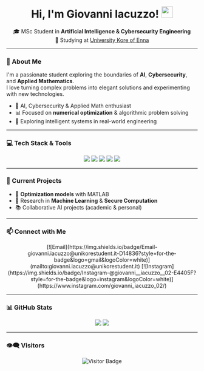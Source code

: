 <h1 align="center">
  Hi, I'm Giovanni Iacuzzo! 
  <img src="https://media.giphy.com/media/hvRJCLFzcasrR4ia7z/giphy.gif" width="30"/>
</h1>

<p align="center">
  🎓 MSc Student in <b>Artificial Intelligence & Cybersecurity Engineering</b><br/>
  📍 Studying at <a href="https://uke.it/en/homepage-it" target="_blank">University Kore of Enna</a>
</p>

---

### 👋 About Me

I'm a passionate student exploring the boundaries of **AI**, **Cybersecurity**, and **Applied Mathematics**.  
I love turning complex problems into elegant solutions and experimenting with new technologies.  

- 🔬 AI, Cybersecurity & Applied Math enthusiast  
- 📊 Focused on **numerical optimization** & algorithmic problem solving  
- 🧠 Exploring intelligent systems in real-world engineering  

---

### 💻 Tech Stack & Tools

<p align="center">
  <img src="https://img.shields.io/badge/Python-3776AB?style=for-the-badge&logo=python&logoColor=white" />
  <img src="https://img.shields.io/badge/MATLAB-F0DB4F?style=for-the-badge&logo=mathworks&logoColor=black" />
  <img src="https://img.shields.io/badge/C++-00599C?style=for-the-badge&logo=c%2B%2B&logoColor=white" />
  <img src="https://img.shields.io/badge/SQL-003B57?style=for-the-badge&logo=mysql&logoColor=white" />
  <img src="https://img.shields.io/badge/Linux-FCC624?style=for-the-badge&logo=linux&logoColor=black" />
</p>

---

### 🚀 Current Projects

- 🧮 **Optimization models** with MATLAB  
- 🤖 Research in **Machine Learning** & **Secure Computation**  
- 📚 Collaborative AI projects (academic & personal)  

---

### 📫 Connect with Me

<p align="center">
  [![Email](https://img.shields.io/badge/Email-giovanni.iacuzzo@unikorestudent.it-D14836?style=for-the-badge&logo=gmail&logoColor=white)](mailto:giovanni.iacuzzo@unikorestudent.it) 
  [![Instagram](https://img.shields.io/badge/Instagram-@giovanni__iacuzzo__02-E4405F?style=for-the-badge&logo=instagram&logoColor=white)](https://www.instagram.com/giovanni_iacuzzo_02/)
</p>

---

### 📊 GitHub Stats

<p align="center">
  <img src="https://github-readme-stats.vercel.app/api?username=GiovanniIacuzzo&show_icons=true&theme=radical&count_private=true&hide_border=true" />
  <img src="https://github-readme-stats.vercel.app/api/top-langs/?username=GiovanniIacuzzo&layout=compact&theme=radical" />
</p>

---

### 👁‍🗨 Visitors

<p align="center">
  <img src="https://visitor-badge.laobi.icu/badge?page_id=GiovanniIacuzzo.GiovanniIacuzzo" alt="Visitor Badge"/>
</p>

